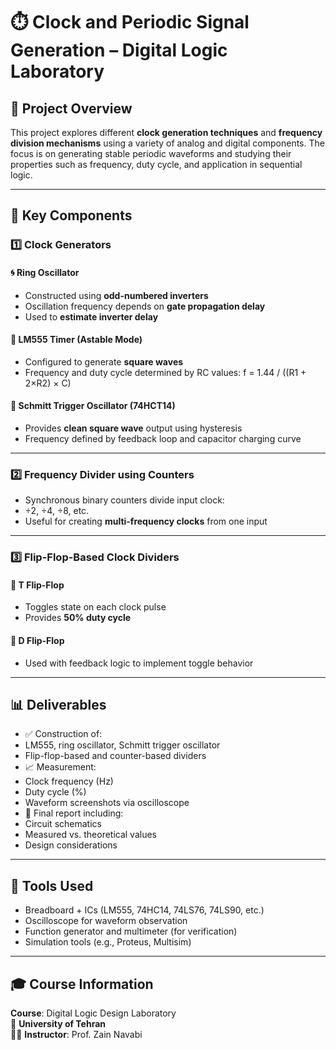 # ⏱️ Clock and Periodic Signal Generation – Digital Logic Laboratory

## 📘 Project Overview
This project explores different **clock generation techniques** and **frequency division mechanisms** using a variety of analog and digital components. The focus is on generating stable periodic waveforms and studying their properties such as frequency, duty cycle, and application in sequential logic.

---

## 🔧 Key Components

### 1️⃣ Clock Generators

#### 🌀 Ring Oscillator
- Constructed using **odd-numbered inverters**
- Oscillation frequency depends on **gate propagation delay**
- Used to **estimate inverter delay**

#### 🔋 LM555 Timer (Astable Mode)
- Configured to generate **square waves**
- Frequency and duty cycle determined by RC values:
f = 1.44 / ((R1 + 2×R2) × C)

#### 🔀 Schmitt Trigger Oscillator (74HCT14)
- Provides **clean square wave** output using hysteresis
- Frequency defined by feedback loop and capacitor charging curve

---

### 2️⃣ Frequency Divider using Counters
- Synchronous binary counters divide input clock:
- ÷2, ÷4, ÷8, etc.
- Useful for creating **multi-frequency clocks** from one input

---

### 3️⃣ Flip-Flop-Based Clock Dividers

#### 🔁 T Flip-Flop
- Toggles state on each clock pulse
- Provides **50% duty cycle**

#### 🔁 D Flip-Flop
- Used with feedback logic to implement toggle behavior

---

## 📊 Deliverables

- ✅ Construction of:
- LM555, ring oscillator, Schmitt trigger oscillator
- Flip-flop-based and counter-based dividers
- 📈 Measurement:
- Clock frequency (Hz)
- Duty cycle (%)
- Waveform screenshots via oscilloscope
- 📄 Final report including:
- Circuit schematics
- Measured vs. theoretical values
- Design considerations

---

## 🧪 Tools Used

- Breadboard + ICs (LM555, 74HC14, 74LS76, 74LS90, etc.)
- Oscilloscope for waveform observation
- Function generator and multimeter (for verification)
- Simulation tools (e.g., Proteus, Multisim)

---

## 🎓 Course Information

**Course**: Digital Logic Design Laboratory  
📍 **University of Tehran**  
👨‍🏫 **Instructor**: Prof. Zain Navabi
